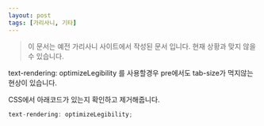 ```yaml
---
layout: post
tags: [가리사니, 기타]
---
```


> 이 문서는 예전 가리사니 사이트에서 작성된 문서 입니다.
현재 상황과 맞지 않을 수 있습니다.


text-rendering: optimizeLegibility 를 사용할경우 pre에서도 tab-size가 먹지않는 현상이 있습니다.

CSS에서 아래코드가 있는지 확인하고 제거해줍니다.
``` java
text-rendering: optimizeLegibility;
```